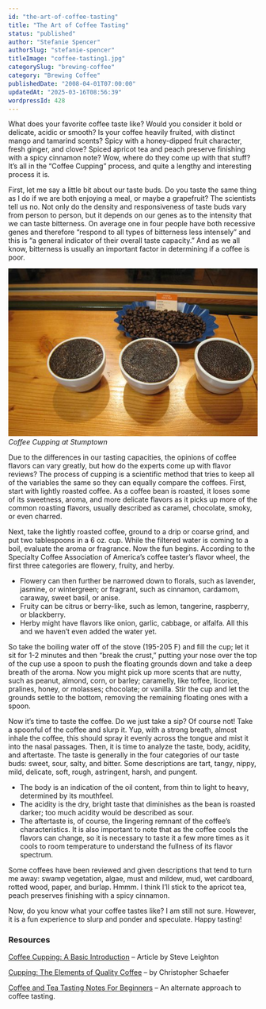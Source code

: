 ```yaml
---
id: "the-art-of-coffee-tasting"
title: "The Art of Coffee Tasting"
status: "published"
author: "Stefanie Spencer"
authorSlug: "stefanie-spencer"
titleImage: "coffee-tasting1.jpg"
categorySlug: "brewing-coffee"
category: "Brewing Coffee"
publishedDate: "2008-04-01T07:00:00"
updatedAt: "2025-03-16T08:56:39"
wordpressId: 428
---
```


What does your favorite coffee taste like? Would you consider it bold or delicate, acidic or smooth? Is your coffee heavily fruited, with distinct mango and tamarind scents? Spicy with a honey-dipped fruit character, fresh ginger, and clove? Spiced apricot tea and peach preserve finishing with a spicy cinnamon note? Wow, where do they come up with that stuff? It’s all in the “Coffee Cupping” process, and quite a lengthy and interesting process it is.

First, let me say a little bit about our taste buds. Do you taste the same thing as I do if we are both enjoying a meal, or maybe a grapefruit? The scientists tell us no. Not only do the density and responsiveness of taste buds vary from person to person, but it depends on our genes as to the intensity that we can taste bitterness. On average one in four people have both recessive genes and therefore “respond to all types of bitterness less intensely” and this is “a general indicator of their overall taste capacity.” And as we all know, bitterness is usually an important factor in determining if a coffee is poor.

![Coffee Cupping at Stumptown](coffee-tasting1.jpg)  
*Coffee Cupping at Stumptown*

Due to the differences in our tasting capacities, the opinions of coffee flavors can vary greatly, but how do the experts come up with flavor reviews? The process of cupping is a scientific method that tries to keep all of the variables the same so they can equally compare the coffees. First, start with lightly roasted coffee. As a coffee bean is roasted, it loses some of its sweetness, aroma, and more delicate flavors as it picks up more of the common roasting flavors, usually described as caramel, chocolate, smoky, or even charred.

Next, take the lightly roasted coffee, ground to a drip or coarse grind, and put two tablespoons in a 6 oz. cup. While the filtered water is coming to a boil, evaluate the aroma or fragrance. Now the fun begins. According to the Specialty Coffee Association of America’s coffee taster’s flavor wheel, the first three categories are flowery, fruity, and herby.

-   Flowery can then further be narrowed down to florals, such as lavender, jasmine, or wintergreen; or fragrant, such as cinnamon, cardamom, caraway, sweet basil, or anise.
-   Fruity can be citrus or berry-like, such as lemon, tangerine, raspberry, or blackberry.
-   Herby might have flavors like onion, garlic, cabbage, or alfalfa. All this and we haven’t even added the water yet.

So take the boiling water off of the stove (195-205 F) and fill the cup; let it sit for 1-2 minutes and then “break the crust,” putting your nose over the top of the cup use a spoon to push the floating grounds down and take a deep breath of the aroma. Now you might pick up more scents that are nutty, such as peanut, almond, corn, or barley; caramelly, like toffee, licorice, pralines, honey, or molasses; chocolate; or vanilla. Stir the cup and let the grounds settle to the bottom, removing the remaining floating ones with a spoon.

Now it’s time to taste the coffee. Do we just take a sip? Of course not! Take a spoonful of the coffee and slurp it. Yup, with a strong breath, almost inhale the coffee, this should spray it evenly across the tongue and mist it into the nasal passages. Then, it is time to analyze the taste, body, acidity, and aftertaste. The taste is generally in the four categories of our taste buds: sweet, sour, salty, and bitter. Some descriptions are tart, tangy, nippy, mild, delicate, soft, rough, astringent, harsh, and pungent.

-   The body is an indication of the oil content, from thin to light to heavy, determined by its mouthfeel.
-   The acidity is the dry, bright taste that diminishes as the bean is roasted darker; too much acidity would be described as sour.
-   The aftertaste is, of course, the lingering remnant of the coffee’s characteristics. It is also important to note that as the coffee cools the flavors can change, so it is necessary to taste it a few more times as it cools to room temperature to understand the fullness of its flavor spectrum.

Some coffees have been reviewed and given descriptions that tend to turn me away: swamp vegetation, algae, must and mildew, mud, wet cardboard, rotted wood, paper, and burlap. Hmmm. I think I’ll stick to the apricot tea, peach preserves finishing with a spicy cinnamon.

Now, do you know what your coffee tastes like? I am still not sure. However, it is a fun experience to slurp and ponder and speculate. Happy tasting!

### Resources

[Coffee Cupping: A Basic Introduction](/coffee-cupping-a-basic-introduction/) – Article by Steve Leighton

[Cupping: The Elements of Quality Coffee](/cupping-the-elements-of-quality-coffee/) – by Christopher Schaefer

[Coffee and Tea Tasting Notes For Beginners](/coffee-and-tea-tasting-notes-for-beginners/) – An alternate approach to coffee tasting.
